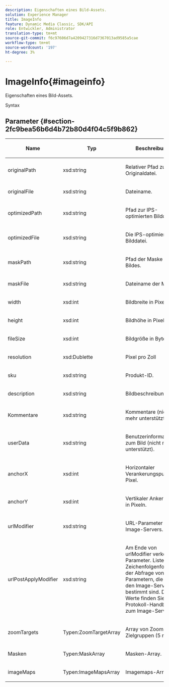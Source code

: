 ```yaml
---
description: Eigenschaften eines Bild-Assets.
solution: Experience Manager
title: ImageInfo
feature: Dynamic Media Classic, SDK/API
role: Entwickler, Administrator
translation-type: tm+mt
source-git-commit: f6c97606d7a4209427316d7367013ad9585a5cae
workflow-type: tm+mt
source-wordcount: '197'
ht-degree: 3%

---
```



# ImageInfo{#imageinfo}

Eigenschaften eines Bild-Assets.

Syntax

## Parameter {#section-2fc9bea56b6d4b72b80d4f04c5f9b862}

<table id="table_04100BB8ABD84EF68B0A7CE3AD946414"> 
 <thead> 
  <tr> 
   <th colname="col1" class="entry"> <p>Name </p> </th> 
   <th colname="col2" class="entry"> <p>Typ </p> </th> 
   <th colname="col3" class="entry"> <p>Beschreibung </p> </th> 
  </tr> 
 </thead>
 <tbody> 
  <tr> 
   <td colname="col1"> <span class="codeph"> <span class="varname"> originalPath</span> </span> </td> 
   <td colname="col2"> <span class="codeph"> xsd:string</span> </td> 
   <td colname="col3"> <p>Relativer Pfad zur Originaldatei. </p> </td> 
  </tr> 
  <tr> 
   <td colname="col1"> <span class="codeph"><span class="varname"> originalFile</span> </span> </td> 
   <td colname="col2"> <span class="codeph"> xsd:string</span> </td> 
   <td colname="col3"> <p>Dateiname. </p> </td> 
  </tr> 
  <tr> 
   <td colname="col1"> <span class="codeph"><span class="varname"> optimizedPath</span> </span> </td> 
   <td colname="col2"> <span class="codeph"> xsd:string</span> </td> 
   <td colname="col3"> <p>Pfad zur IPS-optimierten Bilddatei. </p> </td> 
  </tr> 
  <tr> 
   <td colname="col1"> <span class="codeph"> <span class="varname"> optimizedFile</span> </span> </td> 
   <td colname="col2"> <span class="codeph"> xsd:string</span> </td> 
   <td colname="col3"> <p>Die IPS-optimierte Bilddatei. </p> </td> 
  </tr> 
  <tr> 
   <td colname="col1"> <span class="codeph"> <span class="varname"> maskPath</span> </span> </td> 
   <td colname="col2"> <span class="codeph"> xsd:string</span> </td> 
   <td colname="col3"> <p>Pfad der Maske des Bildes. </p> </td> 
  </tr> 
  <tr> 
   <td colname="col1"> <span class="codeph"> <span class="varname"> maskFile</span> </span> </td> 
   <td colname="col2"> <span class="codeph"> xsd:string</span> </td> 
   <td colname="col3"> <p>Dateiname der Maske. </p> </td> 
  </tr> 
  <tr> 
   <td colname="col1"> <span class="codeph"> <span class="varname"> width</span> </span> </td> 
   <td colname="col2"> <span class="codeph"> xsd:int</span> </td> 
   <td colname="col3"> <p>Bildbreite in Pixel. </p> </td> 
  </tr> 
  <tr> 
   <td colname="col1"> <span class="codeph"> <span class="varname"> height</span> </span> </td> 
   <td colname="col2"> <span class="codeph"> xsd:int</span> </td> 
   <td colname="col3"> <p>Bildhöhe in Pixel. </p> </td> 
  </tr> 
  <tr> 
   <td colname="col1"> <span class="codeph"> <span class="varname"> fileSize</span> </span> </td> 
   <td colname="col2"> <span class="codeph"> xsd:int</span> </td> 
   <td colname="col3"> <p>Bildgröße in Byte. </p> </td> 
  </tr> 
  <tr> 
   <td colname="col1"> <span class="codeph"> <span class="varname"> resolution</span> </span> </td> 
   <td colname="col2"> <span class="codeph"> xsd:Dublette</span> </td> 
   <td colname="col3"> <p>Pixel pro Zoll </p> </td> 
  </tr> 
  <tr> 
   <td colname="col1"> <span class="codeph"> <span class="varname"> sku</span> </span> </td> 
   <td colname="col2"> <span class="codeph"> xsd:string</span> </td> 
   <td colname="col3"> <p>Produkt-ID. </p> </td> 
  </tr> 
  <tr> 
   <td colname="col1"> <span class="codeph"> <span class="varname"> description</span> </span> </td> 
   <td colname="col2"> <span class="codeph"> xsd:string</span> </td> 
   <td colname="col3"> <p>Bildbeschreibung. </p> </td> 
  </tr> 
  <tr> 
   <td colname="col1"> <span class="codeph"> <span class="varname"> Kommentare</span> </span> </td> 
   <td colname="col2"> <span class="codeph"> xsd:string</span> </td> 
   <td colname="col3"> <p>Kommentare (nicht mehr unterstützt). </p> </td> 
  </tr> 
  <tr> 
   <td colname="col1"> <span class="codeph"> <span class="varname"> userData</span> </span> </td> 
   <td colname="col2"> <span class="codeph"> xsd:string</span> </td> 
   <td colname="col3"> <p>Benutzerinformationen zum Bild (nicht mehr unterstützt). </p> </td> 
  </tr> 
  <tr> 
   <td colname="col1"> <span class="codeph"> <span class="varname"> anchorX</span> </span> </td> 
   <td colname="col2"> <span class="codeph"> xsd:int</span> </td> 
   <td colname="col3"> <p>Horizontaler Verankerungspunkt in Pixel. </p> </td> 
  </tr> 
  <tr> 
   <td colname="col1"> <span class="codeph"> <span class="varname"> anchorY</span> </span> </td> 
   <td colname="col2"> <span class="codeph"> xsd:int</span> </td> 
   <td colname="col3"> <p>Vertikaler Ankerpunkt in Pixeln. </p> </td> 
  </tr> 
  <tr> 
   <td colname="col1"> <span class="codeph"> <span class="varname"> urlModifier</span> </span> </td> 
   <td colname="col2"> <span class="codeph"> xsd:string</span> </td> 
   <td colname="col3"> <p>URL-Parameter des Image-Servers. </p> </td> 
  </tr> 
  <tr> 
   <td colname="col1"> <span class="codeph"> <span class="varname"> urlPostApplyModifier</span> </span> </td> 
   <td colname="col2"> <span class="codeph"> xsd:string</span> </td> 
   <td colname="col3"> <p>Am Ende von <span class="codeph"> urlModifier</span> verkettete Parameter. Liste des Zeichenfolgenformats der Abfrage von Parametern, die für den Image-Server bestimmt sind. Die Werte finden Sie im Protokoll-Handbuch zum Image-Server. </p> </td> 
  </tr> 
  <tr> 
   <td colname="col1"> <span class="codeph"> <span class="varname"> zoomTargets</span> </span> </td> 
   <td colname="col2"> <span class="codeph"> Typen:ZoomTargetArray</span> </td> 
   <td colname="col3"> <p>Array von Zoom-Zielgruppen (5 max.) </p> </td> 
  </tr> 
  <tr> 
   <td colname="col1"> <span class="codeph"> <span class="varname"> Masken</span> </span> </td> 
   <td colname="col2"> <span class="codeph"> Typen:MaskArray</span> </td> 
   <td colname="col3"> <p>Masken-Array. </p> </td> 
  </tr> 
  <tr> 
   <td colname="col1"> <span class="codeph"> <span class="varname"> imageMaps</span> </span> </td> 
   <td colname="col2"> <span class="codeph"> Typen:ImageMapsArray</span> </td> 
   <td colname="col3"> <p>Imagemaps-Array. </p> </td> 
  </tr> 
 </tbody> 
</table>

